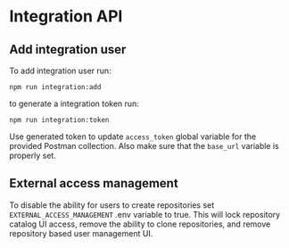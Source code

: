 # Integration API

## Add integration user

To add integration user run:

```shell
npm run integration:add
```

to generate a integration token run:

```shell
npm run integration:token
```

Use generated token to update `access_token` global variable for the provided
Postman collection. Also make sure that the `base_url` variable is properly set.

## External access management

To disable the ability for users to create repositories set 
`EXTERNAL_ACCESS_MANAGEMENT` .env variable to true. This will lock
repository catalog UI access, remove the ability to clone repositories, and
remove repository based user management UI.
